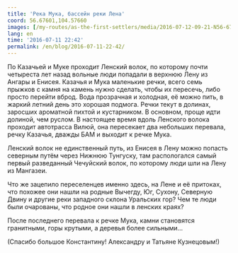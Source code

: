 ```yaml
---
title: 'Река Мука, бассейн реки Лена'
coord: 56.67601,104.57660
images: [/my-routes/as-the-first-settlers/media/2016-07-12-09-21-N56-67576E104-58418-7083, /my-routes/as-the-first-settlers/media/2016-07-12-09-09-N56-67381E104-57399-7072]
lang: en
time: '2016-07-11 22:42'
permalink: /en/blog/2016-07-11-22-42/
---
```


По Казачьей и Муке проходит Ленский волок, по которому почти четыреста лет назад вольные люди попадали в верхнюю Лену из Ангары и Енисея. Казачья и Мука маленькие речки, всего семь прыжков с камня на камень нужно сделать, чтобы их пересечь, либо просто перейти вброд. Вода прозрачная и холодная, её можно пить, в жаркий летний день это хорошая подмога. Речки текут в долинах, заросших ароматной пихтой и кустарником. В основном, проще идти долиной, чем руслом. В настоящее время вдоль Ленского волока проходит автотрасса Вилюй, она пересекает два небольших перевала, речку Казачья, дважды БАМ и выходит к речке Мука.

Ленский волок не единственный путь, из Енисея в Лену можно попасть северным путём через Нижнюю Тунгуску, там распологался самый первый разведанный Чечуйский волок, по которому люди шли на Лену из Мангазеи.

Что же зацепило переселенцев именно здесь, на Лене и её притоках, что похожее они нашли на родные Вычегду, Юг, Сухону, Северную Двину и другие реки западного склона Уральских гор? Чем те люди были очарованы, что родное они нашли в ленских краях?

После последнего перевала к речке Мука, камни становятся гранитными, горы крутыми, а деревья более сильными...

(Спасибо большое Константину! Александру и Татьяне Кузнецовым!)
